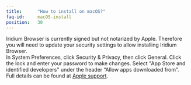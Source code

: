 ```yaml
---
title:		"How to install on macOS?"
faq-id:		macOS-install
position:	30
---
```

Iridium Browser is currently signed but not notarized by Apple. Therefore you will need to update your 
security settings to allow installing Iridium Browser.   
In System Preferences, click Security & Privacy, then click General. Click the lock and enter your password 
to make changes. Select "App Store and identified developers" under the header “Allow apps downloaded from”.   
Full details can be found at [Apple support](https://support.apple.com/en-us/HT202491 "Apple support").